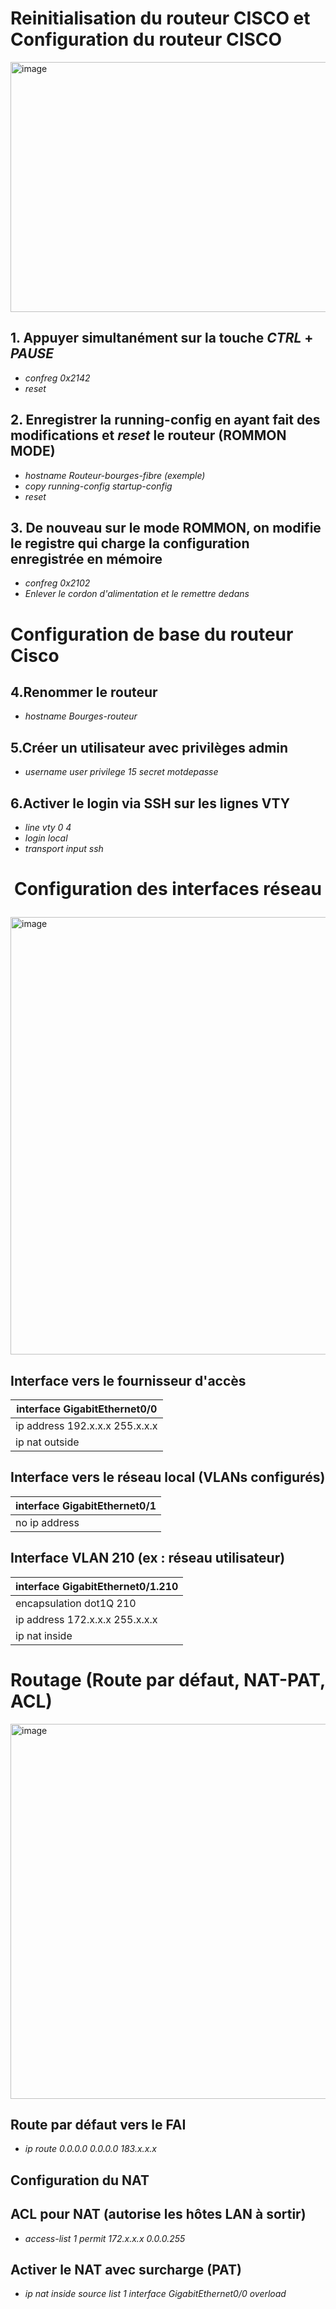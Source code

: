 # Reinitialisation du routeur CISCO et Configuration du routeur CISCO
<img width="800" height="400" alt="image" src="https://github.com/user-attachments/assets/87d30af4-26a9-4365-9322-a27d3f34a118" />




## 1. Appuyer simultanément sur la touche *CTRL* + *PAUSE*
- *confreg 0x2142*
- *reset*

## 2. Enregistrer la running-config en ayant fait des modifications et *reset* le routeur (ROMMON MODE)
- *hostname Routeur-bourges-fibre (exemple)*
- *copy running-config startup-config*
- *reset*
  
## 3. De nouveau sur le mode ROMMON, on modifie le registre qui charge la configuration enregistrée en mémoire  
- *confreg 0x2102*
- *Enlever le cordon d'alimentation et le remettre dedans*  


# Configuration de base du routeur Cisco

## 4.Renommer le routeur
- *hostname Bourges-routeur*

## 5.Créer un utilisateur avec privilèges admin
- *username user privilege 15 secret motdepasse*

## 6.Activer le login via SSH sur les lignes VTY
- *line vty 0 4*
- *login local*
- *transport input ssh*

# <p align="center">Configuration des interfaces réseau</p>
<img width="900" height="700" alt="image" src="https://github.com/user-attachments/assets/0e3b59af-9c27-4530-a9e2-d913e3ee79c3" />

## Interface vers le fournisseur d'accès
| interface GigabitEthernet0/0|
| ------------ |
| ip address 192.x.x.x 255.x.x.x|
| ip nat outside  |

## Interface vers le réseau local (VLANs configurés)
| interface GigabitEthernet0/1|
| ------------ |
| no ip address|

## Interface VLAN 210 (ex : réseau utilisateur)
| interface GigabitEthernet0/1.210|
| ------------ |
| encapsulation dot1Q 210|
| ip address 172.x.x.x 255.x.x.x|
| ip nat inside |


# Routage (Route par défaut, NAT-PAT, ACL)
<img width="1100" height="600" alt="image" src="https://github.com/user-attachments/assets/16fe2fab-ca7d-40e1-a5d5-53327da81ae8" />


## Route par défaut vers le FAI
- *ip route 0.0.0.0 0.0.0.0 183.x.x.x*


## Configuration du NAT


## ACL pour NAT (autorise les hôtes LAN à sortir)
- *access-list 1 permit 172.x.x.x 0.0.0.255*

## Activer le NAT avec surcharge (PAT)
- *ip nat inside source list 1 interface GigabitEthernet0/0 overload*


